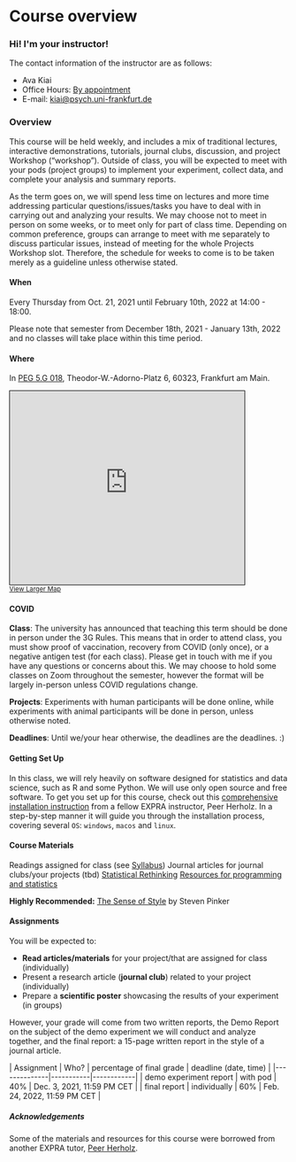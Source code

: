 # Course overview
  
### Hi! I'm your instructor!

The contact information of the instructor are as follows:

- Ava Kiai
- Office Hours: [By appointment](https://calendly.com/avakiai)
- E-mail: kiai@psych.uni-frankfurt.de

### Overview

This course will be held weekly, and includes a mix of traditional lectures, interactive demonstrations, tutorials, journal clubs, discussion, and project Workshop (“workshop”). Outside of class, you will be expected to meet with your pods (project groups) to implement your experiment, collect data, and complete your analysis and summary reports. 

As the term goes on, we will spend less time on lectures and more time addressing particular questions/issues/tasks you have to deal with in carrying out and analyzing your results. We may choose not to meet in person on some weeks, or to meet only for part of class time. Depending on common preference, groups can arrange to meet with me separately to discuss particular issues, instead of meeting for the whole Projects Workshop slot. Therefore, the schedule for weeks to come is to be taken merely as a guideline unless otherwise stated.

#### When

Every Thursday from Oct. 21, 2021 until February 10th, 2022 at 14:00 - 18:00.

Please note that semester from December 18th, 2021 - January 13th, 2022 and no classes will take place within this time period.  


#### Where

In [PEG 5.G 018](https://qis.server.uni-frankfurt.de/qisserver/rds?state=verpublish&status=init&vmfile=no&moduleCall=webInfo&publishConfFile=webInfoRaum&publishSubDir=raum&keep=y&raum.rgid=7008&noDBAction=y&init=y), Theodor-W.-Adorno-Platz 6, 60323, Frankfurt am Main. 

<iframe width="425" height="350" frameborder="0" scrolling="no" marginheight="0" marginwidth="0" src="https://www.openstreetmap.org/export/embed.html?bbox=8.661464452743532%2C50.12589530933526%2C8.67423176765442%2C50.130778644149046&amp;layer=mapnik&amp;marker=50.12833703902714%2C8.667848110198975" style="border: 1px solid black"></iframe><br/><small><a href="https://www.openstreetmap.org/?mlat=50.12834&amp;mlon=8.66785#map=17/50.12834/8.66785">View Larger Map</a></small>

#### COVID

**Class**: The university has announced that teaching this term should be done in person under the 3G Rules. This means that in order to attend class, you must show proof of vaccination, recovery from COVID (only once), or a negative antigen test (for each class). Please get in touch with me if you have any questions or concerns about this. 
We may choose to hold some classes on Zoom throughout the semester, however the format will be largely in-person unless COVID regulations change. 

**Projects**: Experiments with human participants will be done online, while experiments with animal participants will be done in person, unless otherwise noted. 

**Deadlines**: Until we/your hear otherwise, the deadlines are the deadlines. :)


#### Getting Set Up

In this class, we will rely heavily on software designed for statistics and data science, such as R and some Python. We will use only open source and free software. To get you set up for this course, check out this [comprehensive installation instruction](https://avakiai.github.io/expra_winter2021-2022/setup.html) from a fellow EXPRA instructor, Peer Herholz. In a step-by-step manner it will guide you through the installation process, covering several `OS`: `windows`, `macos` and `linux`. 


#### Course Materials
Readings assigned for class (see [Syllabus](https://avakiai.github.io/expra_winter2021-2022/syllabus.html))
Journal articles for journal clubs/your projects (tbd)
[Statistical Rethinking](https://statsthinking21.org/)
[Resources for programming and statistics](https://github.com/avakiai/Scientific-Resources)

**Highly Recommended:**
[The Sense of Style](https://www.amazon.de/-/en/Steven-Pinker/dp/0241957710/ref=sr_1_1?dchild=1&keywords=the+sense+of+style&qid=1632410527&sr=8-1) by Steven Pinker

#### Assignments

You will be expected to:
* **Read articles/materials** for your project/that are assigned for class (individually)
* Present a research article (**journal club**) related to your project (individually)
* Prepare a **scientific poster** showcasing the results of your experiment (in groups) 
 
However, your grade will come from two written reports, the Demo Report on the subject of the demo experiment we will conduct and analyze together, and the final report: a 15-page written report in the style of a journal article.

| Assignment | Who? | percentage of final grade  | deadline (date, time) |
|--------------|-----------|------------|
| demo experiment report | with pod | 40% | Dec. 3, 2021, 11:59 PM CET |
| final report | individually | 60% | Feb. 24, 2022, 11:59 PM CET |


##### Acknowledgements

Some of the materials and resources for this course were borrowed from another EXPRA tutor, [Peer Herholz](https://peerherholz.github.io/EXPRA_Winter2021/index.html). 

